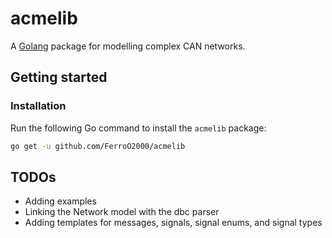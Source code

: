 # acmelib

A [Golang](https://go.dev/) package for modelling complex CAN networks.

## Getting started

### Installation

Run the following Go command to install the `acmelib` package:

```sh
go get -u github.com/FerroO2000/acmelib
```

## TODOs

- Adding examples
- Linking the Network model with the dbc parser
- Adding templates for messages, signals, signal enums, and signal types

